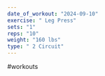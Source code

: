 ```yaml
---
date_of_workout: "2024-09-10"
exercise: " Leg Press"
sets: "1"
reps: "10"
weight: "160 lbs"
type: " 2 Circuit"
---
```

#workouts